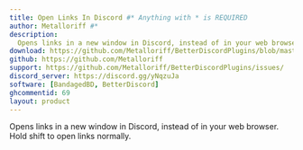 ```yaml
---
title: Open Links In Discord #* Anything with * is REQUIRED
author: Metalloriff #*
description:
  Opens links in a new window in Discord, instead of in your web browser. Hold shift to open links normally.
download: https://github.com/Metalloriff/BetterDiscordPlugins/blob/master/OpenLinksInDiscord.plugin.js
github: https://github.com/Metalloriff
support: https://github.com/Metalloriff/BetterDiscordPlugins/issues/
discord_server: https://discord.gg/yNqzuJa
software: [BandagedBD, BetterDiscord]
ghcommentid: 69
layout: product
---
```

Opens links in a new window in Discord, instead of in your web browser. Hold shift to open links normally.